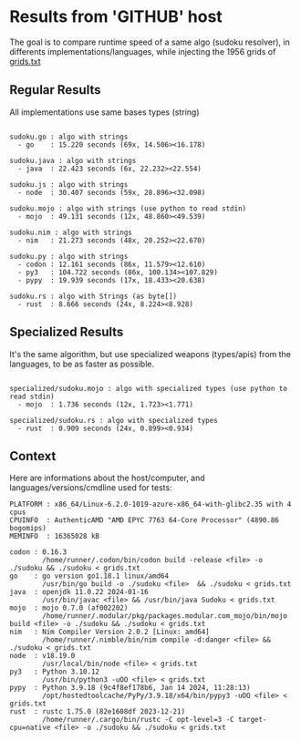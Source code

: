 # Results from 'GITHUB' host

The goal is to compare runtime speed of a same algo (sudoku resolver), in differents implementations/languages, while injecting the 1956 grids of [grids.txt](grids.txt)

## Regular Results

All implementations use same bases types (string)

```

sudoku.go : algo with strings
  - go    : 15.220 seconds (69x, 14.506><16.178)

sudoku.java : algo with strings
  - java  : 22.423 seconds (6x, 22.232><22.554)

sudoku.js : algo with strings
  - node  : 30.407 seconds (59x, 28.896><32.098)

sudoku.mojo : algo with strings (use python to read stdin)
  - mojo  : 49.131 seconds (12x, 48.860><49.539)

sudoku.nim : algo with strings
  - nim   : 21.273 seconds (48x, 20.252><22.670)

sudoku.py : algo with strings
  - codon : 12.161 seconds (86x, 11.579><12.610)
  - py3   : 104.722 seconds (86x, 100.134><107.829)
  - pypy  : 19.939 seconds (17x, 18.433><20.638)

sudoku.rs : algo with Strings (as byte[])
  - rust  : 8.666 seconds (24x, 8.224><8.928)

```

## Specialized Results

It's the same algorithm, but use specialized weapons (types/apis) from the languages, to be as faster as possible.

```

specialized/sudoku.mojo : algo with specialized types (use python to read stdin)
  - mojo  : 1.736 seconds (12x, 1.723><1.771)

specialized/sudoku.rs : algo with specialized types
  - rust  : 0.909 seconds (24x, 0.899><0.934)

```
## Context

Here are informations about the host/computer, and languages/versions/cmdline used for tests:
```
PLATFORM : x86_64/Linux-6.2.0-1019-azure-x86_64-with-glibc2.35 with 4 cpus
CPUINFO  : AuthenticAMD "AMD EPYC 7763 64-Core Processor" (4890.86 bogomips)
MEMINFO  : 16365028 kB

codon : 0.16.3
        /home/runner/.codon/bin/codon build -release <file> -o ./sudoku && ./sudoku < grids.txt
go    : go version go1.18.1 linux/amd64
        /usr/bin/go build -o ./sudoku <file>  && ./sudoku < grids.txt
java  : openjdk 11.0.22 2024-01-16
        /usr/bin/javac <file> && /usr/bin/java Sudoku < grids.txt
mojo  : mojo 0.7.0 (af002202)
        /home/runner/.modular/pkg/packages.modular.com_mojo/bin/mojo build <file> -o ./sudoku && ./sudoku < grids.txt
nim   : Nim Compiler Version 2.0.2 [Linux: amd64]
        /home/runner/.nimble/bin/nim compile -d:danger <file> && ./sudoku < grids.txt
node  : v18.19.0
        /usr/local/bin/node <file> < grids.txt
py3   : Python 3.10.12
        /usr/bin/python3 -uOO <file> < grids.txt
pypy  : Python 3.9.18 (9c4f8ef178b6, Jan 14 2024, 11:28:13)
        /opt/hostedtoolcache/PyPy/3.9.18/x64/bin/pypy3 -uOO <file> < grids.txt
rust  : rustc 1.75.0 (82e1608df 2023-12-21)
        /home/runner/.cargo/bin/rustc -C opt-level=3 -C target-cpu=native <file> -o ./sudoku && ./sudoku < grids.txt

```


